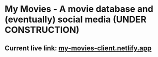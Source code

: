 # My Movies - A movie database and (eventually) social media (UNDER CONSTRUCTION)

## Current live link: [my-movies-client.netlify.app](my-movies-client.netlify.app)